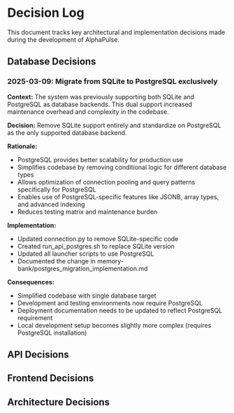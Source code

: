 # Decision Log

This document tracks key architectural and implementation decisions made during the development of AlphaPulse.

## Database Decisions

### 2025-03-09: Migrate from SQLite to PostgreSQL exclusively

**Context:**
The system was previously supporting both SQLite and PostgreSQL as database backends. This dual support increased maintenance overhead and complexity in the codebase.

**Decision:**
Remove SQLite support entirely and standardize on PostgreSQL as the only supported database backend.

**Rationale:**
- PostgreSQL provides better scalability for production use
- Simplifies codebase by removing conditional logic for different database types
- Allows optimization of connection pooling and query patterns specifically for PostgreSQL
- Enables use of PostgreSQL-specific features like JSONB, array types, and advanced indexing
- Reduces testing matrix and maintenance burden

**Implementation:**
- Updated connection.py to remove SQLite-specific code
- Created run_api_postgres.sh to replace SQLite version
- Updated all launcher scripts to use PostgreSQL
- Documented the change in memory-bank/postgres_migration_implementation.md

**Consequences:**
- Simplified codebase with single database target
- Development and testing environments now require PostgreSQL
- Deployment documentation needs to be updated to reflect PostgreSQL requirement
- Local development setup becomes slightly more complex (requires PostgreSQL installation)

## API Decisions

## Frontend Decisions

## Architecture Decisions
